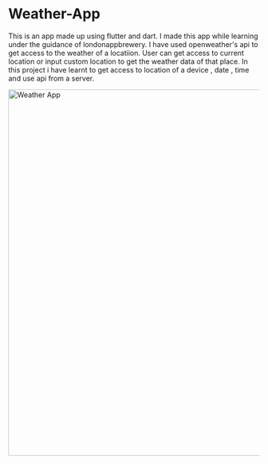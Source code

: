 # Weather-App
This is an app made up using flutter and dart. I made this app while learning under the guidance of londonappbrewery. I have used openweather's api to get access to the weather of a locatiion. User can get access to current location or input custom location to get the weather data of that place. In this project i have learnt to get access to location of a device , date , time and use api from a server. 

<img width="735" alt="Weather App" src="https://user-images.githubusercontent.com/52966308/80129875-56335180-85b5-11ea-8e5b-1f177e334226.PNG">

